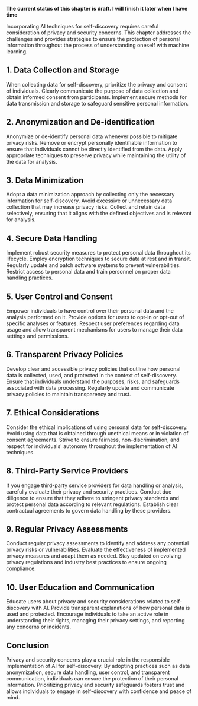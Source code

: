 **The current status of this chapter is draft. I will finish it later when I have time**

Incorporating AI techniques for self-discovery requires careful consideration of privacy and security concerns. This chapter addresses the challenges and provides strategies to ensure the protection of personal information throughout the process of understanding oneself with machine learning.

**1. Data Collection and Storage**
----------------------------------

When collecting data for self-discovery, prioritize the privacy and consent of individuals. Clearly communicate the purpose of data collection and obtain informed consent from participants. Implement secure methods for data transmission and storage to safeguard sensitive personal information.

**2. Anonymization and De-identification**
------------------------------------------

Anonymize or de-identify personal data whenever possible to mitigate privacy risks. Remove or encrypt personally identifiable information to ensure that individuals cannot be directly identified from the data. Apply appropriate techniques to preserve privacy while maintaining the utility of the data for analysis.

**3. Data Minimization**
------------------------

Adopt a data minimization approach by collecting only the necessary information for self-discovery. Avoid excessive or unnecessary data collection that may increase privacy risks. Collect and retain data selectively, ensuring that it aligns with the defined objectives and is relevant for analysis.

**4. Secure Data Handling**
---------------------------

Implement robust security measures to protect personal data throughout its lifecycle. Employ encryption techniques to secure data at rest and in transit. Regularly update and patch software systems to prevent vulnerabilities. Restrict access to personal data and train personnel on proper data handling practices.

**5. User Control and Consent**
-------------------------------

Empower individuals to have control over their personal data and the analysis performed on it. Provide options for users to opt-in or opt-out of specific analyses or features. Respect user preferences regarding data usage and allow transparent mechanisms for users to manage their data settings and permissions.

**6. Transparent Privacy Policies**
-----------------------------------

Develop clear and accessible privacy policies that outline how personal data is collected, used, and protected in the context of self-discovery. Ensure that individuals understand the purposes, risks, and safeguards associated with data processing. Regularly update and communicate privacy policies to maintain transparency and trust.

**7. Ethical Considerations**
-----------------------------

Consider the ethical implications of using personal data for self-discovery. Avoid using data that is obtained through unethical means or in violation of consent agreements. Strive to ensure fairness, non-discrimination, and respect for individuals' autonomy throughout the implementation of AI techniques.

**8. Third-Party Service Providers**
------------------------------------

If you engage third-party service providers for data handling or analysis, carefully evaluate their privacy and security practices. Conduct due diligence to ensure that they adhere to stringent privacy standards and protect personal data according to relevant regulations. Establish clear contractual agreements to govern data handling by these providers.

**9. Regular Privacy Assessments**
----------------------------------

Conduct regular privacy assessments to identify and address any potential privacy risks or vulnerabilities. Evaluate the effectiveness of implemented privacy measures and adapt them as needed. Stay updated on evolving privacy regulations and industry best practices to ensure ongoing compliance.

**10. User Education and Communication**
----------------------------------------

Educate users about privacy and security considerations related to self-discovery with AI. Provide transparent explanations of how personal data is used and protected. Encourage individuals to take an active role in understanding their rights, managing their privacy settings, and reporting any concerns or incidents.

**Conclusion**
--------------

Privacy and security concerns play a crucial role in the responsible implementation of AI for self-discovery. By adopting practices such as data anonymization, secure data handling, user control, and transparent communication, individuals can ensure the protection of their personal information. Prioritizing privacy and security safeguards fosters trust and allows individuals to engage in self-discovery with confidence and peace of mind.
